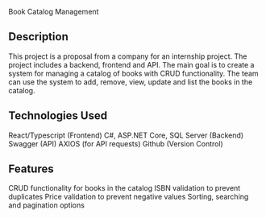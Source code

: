 Book Catalog Management

## Description
This project is a proposal from a company for an internship project. The project includes a backend, frontend and API. The main goal is to create a system for managing a catalog of books with CRUD functionality. The team can use the system to add, remove, view, update and list the books in the catalog.

## Technologies Used
React/Typescript (Frontend)
C#, ASP.NET Core, SQL Server (Backend)
Swagger (API)
AXIOS (for API requests)
Github (Version Control)

## Features
CRUD functionality for books in the catalog
ISBN validation to prevent duplicates
Price validation to prevent negative values
Sorting, searching and pagination options
